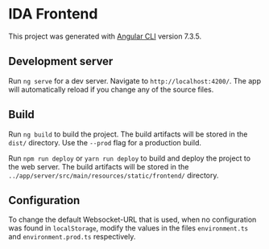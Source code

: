 # IDA Frontend

This project was generated with [Angular CLI](https://github.com/angular/angular-cli) version 7.3.5.

## Development server

Run `ng serve` for a dev server. Navigate to `http://localhost:4200/`. The app will automatically reload if you change any of the source files.

## Build

Run `ng build` to build the project. The build artifacts will be stored in the `dist/` directory. Use the `--prod` flag for a production build.

Run `npm run deploy` or `yarn run deploy` to build and deploy the project to the web server. The build artifacts will be stored
in the `../app/server/src/main/resources/static/frontend/` directory.

## Configuration

To change the default Websocket-URL that is used, when no configuration was found in `localStorage`, modify
the values in the files `environment.ts` and `environment.prod.ts` respectively. 
